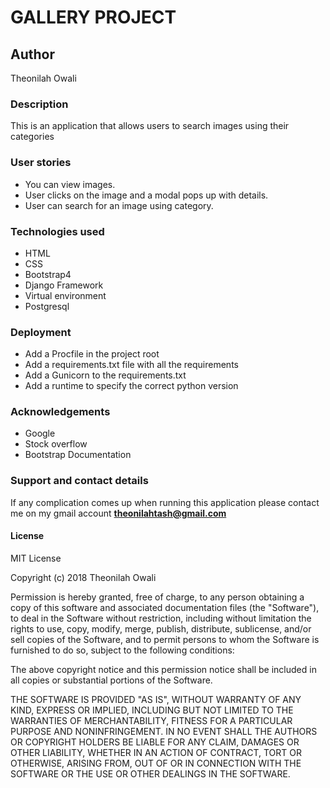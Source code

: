 # GALLERY PROJECT
## Author
Theonilah Owali
### Description
This is an application that allows users to search images using their categories 

### User stories
* You can view images.
* User clicks on the image and a modal pops up with details.
* User can search for an image using category.
### Technologies used
* HTML
* CSS
* Bootstrap4
* Django Framework
* Virtual environment
* Postgresql
### Deployment
* Add a Procfile in the project root
* Add a requirements.txt file with all the requirements
* Add a Gunicorn to the requirements.txt
* Add a runtime to specify the correct python version

### Acknowledgements
* Google
* Stock overflow
* Bootstrap Documentation
### Support and contact details
If any complication comes up when running this application please contact me on my gmail account **theonilahtash@gmail.com**
#### License
MIT License

Copyright (c) 2018 Theonilah Owali

Permission is hereby granted, free of charge, to any person obtaining a copy of this software and associated documentation files (the "Software"), to deal in the Software without restriction, including without limitation the rights to use, copy, modify, merge, publish, distribute, sublicense, and/or sell copies of the Software, and to permit persons to whom the Software is furnished to do so, subject to the following conditions:

The above copyright notice and this permission notice shall be included in all copies or substantial portions of the Software.

THE SOFTWARE IS PROVIDED "AS IS", WITHOUT WARRANTY OF ANY KIND, EXPRESS OR IMPLIED, INCLUDING BUT NOT LIMITED TO THE WARRANTIES OF MERCHANTABILITY, FITNESS FOR A PARTICULAR PURPOSE AND NONINFRINGEMENT. IN NO EVENT SHALL THE AUTHORS OR COPYRIGHT HOLDERS BE LIABLE FOR ANY CLAIM, DAMAGES OR OTHER LIABILITY, WHETHER IN AN ACTION OF CONTRACT, TORT OR OTHERWISE, ARISING FROM, OUT OF OR IN CONNECTION WITH THE SOFTWARE OR THE USE OR OTHER DEALINGS IN THE SOFTWARE.